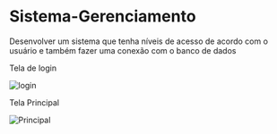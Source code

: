 # Sistema-Gerenciamento
Desenvolver um sistema que tenha níveis de acesso de acordo com o usuário e também fazer uma conexão com o banco de dados


<p>Tela de login</p> 

![login](https://user-images.githubusercontent.com/50026488/70264455-32db4780-1777-11ea-9912-30e514b58120.PNG)

<p>Tela Principal</p>

 ![Principal](https://user-images.githubusercontent.com/50026488/70341172-1ef41c00-1831-11ea-8d8e-7ac8c51a9b1c.PNG)

